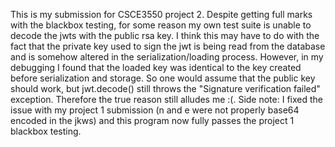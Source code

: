 This is my submission for CSCE3550 project 2. Despite getting full marks with the blackbox testing, for some reason my own test suite is unable to decode the jwts with the public rsa key. I think this may have to do with the fact that the private key used to sign the jwt is being read from the database and is somehow altered in the serialization/loading process. However, in my debugging I found that the loaded key was identical to the key created before serialization and storage. So one would assume that the public key should work, but jwt.decode() still throws the "Signature verification failed" exception. Therefore the true reason still alludes me :(. Side note: I fixed the issue with my project 1 submission (n and e were not properly base64 encoded in the jkws) and this program now fully passes the project 1 blackbox testing.
